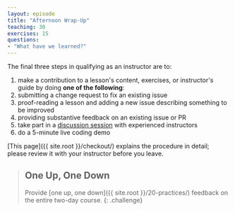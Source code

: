 ```yaml
---
layout: episode
title: "Afternoon Wrap-Up"
teaching: 30
exercises: 15
questions:
- "What have we learned?"
---
```

The final three steps in qualifying as an instructor are to:

1.  make a contribution to a lesson's content, exercises, or instructor's guide by doing **one of the following**:
  1. submitting a change request to fix an existing issue
  2. proof-reading a lesson and adding a new issue describing something to be improved
  3. providing substantive feedback on an existing issue or PR
2. take part in a [discussion session](http://pad.software-carpentry.org/instructor-discussion) with experienced instructors
3. do a 5-minute live coding demo

[This page]({{ site.root }}/checkout/) explains the procedure in
detail; please review it with your instructor before you leave.

> ## One Up, One Down
>
> Provide [one up, one down]({{ site.root }}/20-practices/) feedback
> on the entire two-day course.
{: .challenge}
